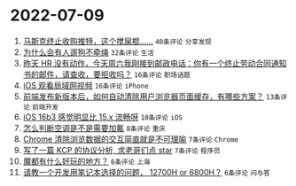 # 2022-07-09

1. [马斯克终止收购推特，这个搅屎棍……](https://www.v2ex.com/t/865051) `40条评论` `分享发现`
1. [为什么会有人遛狗不牵绳](https://www.v2ex.com/t/865052) `32条评论` `生活`
1. [昨天 HR 没有动作，今天周六我刚接到邮政电话：你有一个终止劳动合同通知书的邮件，请查收，要拒收吗？](https://www.v2ex.com/t/865070) `16条评论` `职场话题`
1. [iOS 观看局域网视频](https://www.v2ex.com/t/865050) `16条评论` `iPhone`
1. [前端发布新版本后，如何自动清除用户浏览器页面缓存，有哪些方案？](https://www.v2ex.com/t/865053) `13条评论` `前端开发`
1. [iOS 16b3 感觉明显比 15.x 流畅呀](https://www.v2ex.com/t/865062) `10条评论` `iOS`
1. [怎么判断空调是不是需要加氟](https://www.v2ex.com/t/865089) `8条评论` `重庆`
1. [Chrome 清除浏览数据的交互简直就是不可理喻](https://www.v2ex.com/t/865068) `7条评论` `Chrome`
1. [写了一篇 KCP 的协议分析, 求老哥们点 star](https://www.v2ex.com/t/865059) `7条评论` `程序员`
1. [魔都有什么好玩的地方？](https://www.v2ex.com/t/865078) `6条评论` `上海`
1. [请教一个开发用笔记本选择的问题， 12700H or 6800H？](https://www.v2ex.com/t/865077) `6条评论` `问与答`
